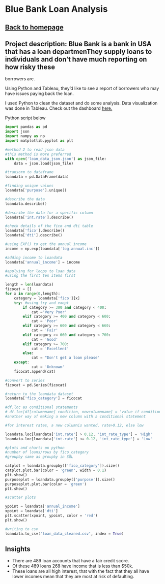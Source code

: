 # Blue Bank Loan Analysis

## <a href="https://lajatto.github.io/">Back to homepage</a>

## **Project description:** Blue Bank is a bank in USA that has a loan departmenThey supply loans to individuals and don’t have much reporting on how risky these
borrowers are.

Using Python and Tableau, they’d like to see a report of borrowers who may have
issues paying back the loan.

I used Python to clean the dataset and do some analysis. Data visualization was done in Tableau. Check out the dashboard <a href="[https://public.tableau.com/views/ValueIncSales_16820587557630/Dashboard1?:language=en-GB&:display_count=n&:origin=viz_share_link](https://public.tableau.com/shared/YFXXTRNYD?:display_count=n&:origin=viz_share_link)">here.</a>

Python script below

```Python
import pandas as pd
import json 
import numpy as np
import matplotlib.pyplot as plt

#method 2 to read json data
#this method is more preferred
with open('loan_data_json.json') as json_file: 
    data = json.load(json_file)

#transorm to dataframe
loandata = pd.DataFrame(data)

#finding unique values 
loandata['purpose'].unique()

#describe the data 
loandata.describe()

#describe the data for a specific column
loandata['int.rate'].describe()

#check details of the fico and dti table
loandata['fico'].describe()
loandata['dti'].describe()

#using EXP() to get the annual income 
income = np.exp(loandata['log.annual.inc'])

#adding income to loandata
loandata['annual_income'] = income

#applying for loops to loan data 
#using the first ten items first 

length = len(loandata)
ficocat = []
for x in range(0,length):
    category = loandata['fico'][x]
    try: #using try and exept     
        if category >= 300 and category < 400: 
            cat ='Very Poor'
        elif category >= 400 and category < 600: 
            cat = 'Poor'
        elif category >= 600 and category < 660: 
            cat = 'Fair'
        elif category >= 660 and category < 700: 
            cat = 'Good'
        elif category >= 700: 
            cat = 'Excellent'
        else:
            cat = "Don't get a loan please"
    except:
            cat = 'Unknown'
    ficocat.append(cat)

#convert to series
ficocat = pd.Series(ficocat)

#return to the loandata dataset
loandata['fico_category'] = ficocat

#df.loc as conditional statements
# df.loc[df[columnname] condition, newcolumnname] = 'value if condition is met'
#another way of making a new column with a conditional statement

#for interest rates, a new columnis wanted. rate>0.12, else low

loandata.loc[loandata['int.rate'] > 0.12, 'int_rate_type'] = 'High'
loandata.loc[loandata['int.rate'] <= 0.12, 'int_rate_type'] = 'Low'

#plots and charts on python 
#number of loans/rows by fico_category
#groupby same as groupby in SQL

catplot = loandata.groupby(['fico_category']).size()
catplot.plot.bar(color = 'green', width = 0.1)
plt.show()
purposeplot = loandata.groupby(['purpose']).size()
purposeplot.plot.bar(color = 'green')
plt.show()

#scatter plots

ypoint = loandata['annual_income']
xpoint = loandata['dti']
plt.scatter(xpoint, ypoint, color = 'red')
plt.show()

#writing to csv
loandata.to_csv('loan_data_cleaned.csv', index = True)
```
## Insights
<ul>
  <li>There are 489 loan accounts that have a fair credit score.</li>
  <li>Of these 489 loans 268 have income that is less than $50k.</li>
  <li>These loans are all high interest, that with the fact that they all have lower incomes mean that they are most at risk of defaulting.</li>
</ul>
